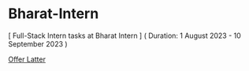 # Bharat-Intern
[ Full-Stack Intern tasks at Bharat Intern ] ( Duration: 1 August 2023 - 10 September 2023 )

[ Offer Latter ](https://github.com/IIKirito-kunII/Bharat-Intern/blob/9e7402ce99d2c98b9902871e1de0e01da7b88b61/Bharat%20Intern.pdf)
